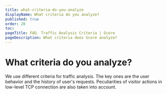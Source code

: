 ```yaml
---
title: what-criteria-do-you-analyze
displayName: What criteria do you analyze?
published: true
order: 20
toc:
pageTitle: FAQ. Traffic Analysis Criteria | Gcore
pageDescription: What criteria does Gcore analyze?
---
```

# What criteria do you analyze?

We use different criteria for traffic analysis. The key ones are the user behavior and the history of user's requests. Peculiarities of visitor actions in low-level TCP connection are also taken into account.